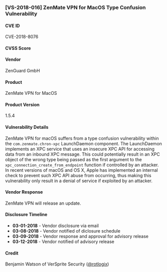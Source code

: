 ### [VS-2018-016] ZenMate VPN for MacOS Type Confusion Vulnerability		
  		  
#### CVE ID		
CVE-2018-8076
		
#### CVSS Score		
		
#### Vendor		
ZenGuard GmbH 		
		
#### Product		
ZenMate VPN for MacOS

#### Product Version
1.5.4
		
#### Vulnerability Details
		
ZenMate VPN for macOS suffers from a type confusion vulnerability within the `com.zenmate.chron-xpc` LaunchDaemon component.  The LaunchDaemon implements an XPC service that uses an insecure XPC API for accessing data from an inbound XPC message.  This could potentially result in an XPC object of the wrong type being passed as the first argument to the `xpc_connection_create_from_endpoint` function if controlled by an attacker.  In recent versions of macOS and OS X, Apple has implemented an internal check to prevent such XPC API abuse from occurring, thus making this vulnerability only result in a denial of service if exploited by an attacker.		
 		
#### Vendor Response		
ZenMate VPN will release an update. 
  		
#### Disclosure Timeline		
 		
* **03-01-2018** - Vendor disclosure via email		
* **03-08-2018** - Vendor notified of diclosure schedule		
* **03-09-2018** - Vendor response and approval for advisory release 		
* **03-12-2018** - Vendor notified of advisory release	
 		
#### Credit		
Benjamin Watson of VerSprite Security
([@rotlogix](https://twitter.com/rotlogix))
